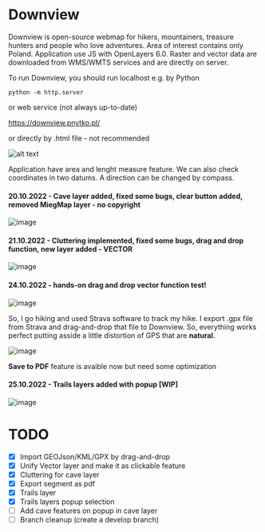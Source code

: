 # Downview

Downview is open-source webmap for hikers, mountainers, treasure hunters and people who love adventures. Area of interest contains only Poland. 
Application use JS with OpenLayers 6.0. Raster and vector data are downloaded from WMS/WMTS services and are directly on server.

To run Downview, you should run localhost e.g. by Python

```
python -m http.server
```

or web service (not always up-to-date)

https://downview.pnytko.pl/

or directly by .html file - not recommended

![alt text](https://pnytko.pl/wp-content/uploads/2022/03/Zrzut-ekranu-2022-03-07-124122.png)

Application have area and lenght measure feature. We can also check coordinates in two datums. A direction can be changed by compass.

#### 20.10.2022 - Cave layer added, fixed some bugs, clear button added, removed MiegMap layer - no copyright

![image](https://user-images.githubusercontent.com/92880201/196902225-b3b630ec-b0ad-48ec-9088-e46c3d6d9b88.png)

#### 21.10.2022 - Cluttering implemented, fixed some bugs, drag and drop function, new layer added - VECTOR

![image](https://user-images.githubusercontent.com/92880201/197182928-bf680e8b-49bf-4bc8-8d40-cff4ab842aad.png)

#### 24.10.2022 -  hands-on drag and drop vector function test!

![image](https://user-images.githubusercontent.com/92880201/197550359-9f69067d-07ee-41ee-ab9b-f4329b626f16.png)

So, I go hiking and used Strava software to track my hike. I export .gpx file from Strava and drag-and-drop that file to Downview. So, everything works perfect putting asside a little distortion of GPS that are **natural**. 

![image](https://user-images.githubusercontent.com/92880201/197579917-3b35f6f7-885e-47c7-ad1e-23589c55a817.png)

**Save to PDF** feature is avaible now but need some optimization

#### 25.10.2022 -  Trails layers added with popup [WIP]

![image](https://user-images.githubusercontent.com/92880201/197759229-1f6b70f2-0096-4d9d-aec3-275fe3d7642a.png)


# TODO

- [x] Import GEOJson/KML/GPX by drag-and-drop
- [x] Unify Vector layer and make it as clickable feature
- [x] Cluttering for cave layer
- [x] Export segment as pdf
- [x] Trails layer
- [x] Trails layers popup selection
- [ ] Add cave features on popup in cave layer
- [ ] Branch cleanup (create a develop branch)
